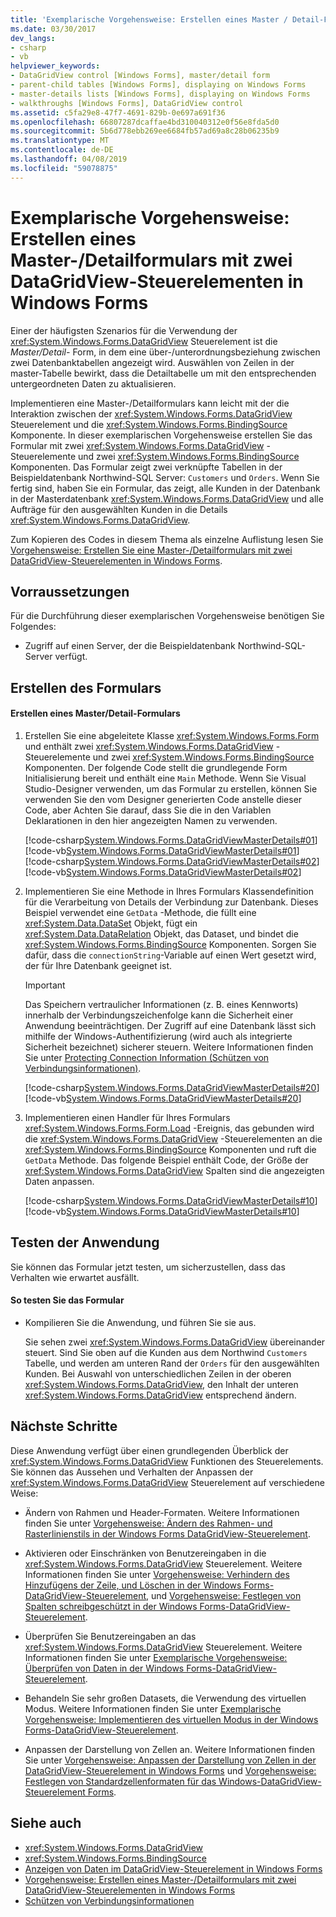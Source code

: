 ```yaml
---
title: 'Exemplarische Vorgehensweise: Erstellen eines Master / Detail-Formulars mit zwei DataGridView-Steuerelementen in Windows Forms'
ms.date: 03/30/2017
dev_langs:
- csharp
- vb
helpviewer_keywords:
- DataGridView control [Windows Forms], master/detail form
- parent-child tables [Windows Forms], displaying on Windows Forms
- master-details lists [Windows Forms], displaying on Windows Forms
- walkthroughs [Windows Forms], DataGridView control
ms.assetid: c5fa29e8-47f7-4691-829b-0e697a691f36
ms.openlocfilehash: 66807287dcaffae4bd310040312e0f56e8fda5d0
ms.sourcegitcommit: 5b6d778ebb269ee6684fb57ad69a8c28b06235b9
ms.translationtype: MT
ms.contentlocale: de-DE
ms.lasthandoff: 04/08/2019
ms.locfileid: "59078875"
---
```

# <a name="walkthrough-creating-a-masterdetail-form-using-two-windows-forms-datagridview-controls"></a>Exemplarische Vorgehensweise: Erstellen eines Master-/Detailformulars mit zwei DataGridView-Steuerelementen in Windows Forms
Einer der häufigsten Szenarios für die Verwendung der <xref:System.Windows.Forms.DataGridView> Steuerelement ist die *Master/Detail-* Form, in dem eine über-/unterordnungsbeziehung zwischen zwei Datenbanktabellen angezeigt wird. Auswählen von Zeilen in der master-Tabelle bewirkt, dass die Detailtabelle um mit den entsprechenden untergeordneten Daten zu aktualisieren.  
  
 Implementieren eine Master-/Detailformulars kann leicht mit der die Interaktion zwischen der <xref:System.Windows.Forms.DataGridView> Steuerelement und die <xref:System.Windows.Forms.BindingSource> Komponente. In dieser exemplarischen Vorgehensweise erstellen Sie das Formular mit zwei <xref:System.Windows.Forms.DataGridView> -Steuerelemente und zwei <xref:System.Windows.Forms.BindingSource> Komponenten. Das Formular zeigt zwei verknüpfte Tabellen in der Beispieldatenbank Northwind-SQL Server: `Customers` und `Orders`. Wenn Sie fertig sind, haben Sie ein Formular, das zeigt, alle Kunden in der Datenbank in der Masterdatenbank <xref:System.Windows.Forms.DataGridView> und alle Aufträge für den ausgewählten Kunden in die Details <xref:System.Windows.Forms.DataGridView>.  
  
 Zum Kopieren des Codes in diesem Thema als einzelne Auflistung lesen Sie [Vorgehensweise: Erstellen Sie eine Master-/Detailformulars mit zwei DataGridView-Steuerelementen in Windows Forms](create-a-master-detail-form-using-two-datagridviews.md).  
  
## <a name="prerequisites"></a>Vorraussetzungen  
 Für die Durchführung dieser exemplarischen Vorgehensweise benötigen Sie Folgendes:  
  
-   Zugriff auf einen Server, der die Beispieldatenbank Northwind-SQL-Server verfügt.  
  
## <a name="creating-the-form"></a>Erstellen des Formulars  
  
#### <a name="to-create-a-masterdetail-form"></a>Erstellen eines Master/Detail-Formulars  
  
1.  Erstellen Sie eine abgeleitete Klasse <xref:System.Windows.Forms.Form> und enthält zwei <xref:System.Windows.Forms.DataGridView> -Steuerelemente und zwei <xref:System.Windows.Forms.BindingSource> Komponenten. Der folgende Code stellt die grundlegende Form Initialisierung bereit und enthält eine `Main` Methode. Wenn Sie Visual Studio-Designer verwenden, um das Formular zu erstellen, können Sie verwenden Sie den vom Designer generierten Code anstelle dieser Code, aber Achten Sie darauf, dass Sie die in den Variablen Deklarationen in den hier angezeigten Namen zu verwenden.  
  
     [!code-csharp[System.Windows.Forms.DataGridViewMasterDetails#01](~/samples/snippets/csharp/VS_Snippets_Winforms/System.Windows.Forms.DataGridViewMasterDetails/CS/masterdetails.cs#01)]
     [!code-vb[System.Windows.Forms.DataGridViewMasterDetails#01](~/samples/snippets/visualbasic/VS_Snippets_Winforms/System.Windows.Forms.DataGridViewMasterDetails/VB/masterdetails.vb#01)]  
    [!code-csharp[System.Windows.Forms.DataGridViewMasterDetails#02](~/samples/snippets/csharp/VS_Snippets_Winforms/System.Windows.Forms.DataGridViewMasterDetails/CS/masterdetails.cs#02)]
    [!code-vb[System.Windows.Forms.DataGridViewMasterDetails#02](~/samples/snippets/visualbasic/VS_Snippets_Winforms/System.Windows.Forms.DataGridViewMasterDetails/VB/masterdetails.vb#02)]  
  
2.  Implementieren Sie eine Methode in Ihres Formulars Klassendefinition für die Verarbeitung von Details der Verbindung zur Datenbank. Dieses Beispiel verwendet eine `GetData` -Methode, die füllt eine <xref:System.Data.DataSet> Objekt, fügt ein <xref:System.Data.DataRelation> Objekt, das Dataset, und bindet die <xref:System.Windows.Forms.BindingSource> Komponenten. Sorgen Sie dafür, dass die `connectionString`-Variable auf einen Wert gesetzt wird, der für Ihre Datenbank geeignet ist.  
  
    > [!IMPORTANT]
    >  Das Speichern vertraulicher Informationen (z. B. eines Kennworts) innerhalb der Verbindungszeichenfolge kann die Sicherheit einer Anwendung beeinträchtigen. Der Zugriff auf eine Datenbank lässt sich mithilfe der Windows-Authentifizierung (wird auch als integrierte Sicherheit bezeichnet) sicherer steuern. Weitere Informationen finden Sie unter [Protecting Connection Information (Schützen von Verbindungsinformationen)](../../data/adonet/protecting-connection-information.md).  
  
     [!code-csharp[System.Windows.Forms.DataGridViewMasterDetails#20](~/samples/snippets/csharp/VS_Snippets_Winforms/System.Windows.Forms.DataGridViewMasterDetails/CS/masterdetails.cs#20)]
     [!code-vb[System.Windows.Forms.DataGridViewMasterDetails#20](~/samples/snippets/visualbasic/VS_Snippets_Winforms/System.Windows.Forms.DataGridViewMasterDetails/VB/masterdetails.vb#20)]  
  
3.  Implementieren einen Handler für Ihres Formulars <xref:System.Windows.Forms.Form.Load> -Ereignis, das gebunden wird die <xref:System.Windows.Forms.DataGridView> -Steuerelementen an die <xref:System.Windows.Forms.BindingSource> Komponenten und ruft die `GetData` Methode. Das folgende Beispiel enthält Code, der Größe der <xref:System.Windows.Forms.DataGridView> Spalten sind die angezeigten Daten anpassen.  
  
     [!code-csharp[System.Windows.Forms.DataGridViewMasterDetails#10](~/samples/snippets/csharp/VS_Snippets_Winforms/System.Windows.Forms.DataGridViewMasterDetails/CS/masterdetails.cs#10)]
     [!code-vb[System.Windows.Forms.DataGridViewMasterDetails#10](~/samples/snippets/visualbasic/VS_Snippets_Winforms/System.Windows.Forms.DataGridViewMasterDetails/VB/masterdetails.vb#10)]  
  
## <a name="testing-the-application"></a>Testen der Anwendung  
 Sie können das Formular jetzt testen, um sicherzustellen, dass das Verhalten wie erwartet ausfällt.  
  
#### <a name="to-test-the-form"></a>So testen Sie das Formular  
  
-   Kompilieren Sie die Anwendung, und führen Sie sie aus.  
  
     Sie sehen zwei <xref:System.Windows.Forms.DataGridView> übereinander steuert. Sind Sie oben auf die Kunden aus dem Northwind `Customers` Tabelle, und werden am unteren Rand der `Orders` für den ausgewählten Kunden. Bei Auswahl von unterschiedlichen Zeilen in der oberen <xref:System.Windows.Forms.DataGridView>, den Inhalt der unteren <xref:System.Windows.Forms.DataGridView> entsprechend ändern.  
  
## <a name="next-steps"></a>Nächste Schritte  
 Diese Anwendung verfügt über einen grundlegenden Überblick der <xref:System.Windows.Forms.DataGridView> Funktionen des Steuerelements. Sie können das Aussehen und Verhalten der Anpassen der <xref:System.Windows.Forms.DataGridView> Steuerelement auf verschiedene Weise:  
  
-   Ändern von Rahmen und Header-Formaten. Weitere Informationen finden Sie unter [Vorgehensweise: Ändern des Rahmen- und Rasterlinienstils in der Windows Forms DataGridView-Steuerelement](change-the-border-and-gridline-styles-in-the-datagrid.md).  
  
-   Aktivieren oder Einschränken von Benutzereingaben in die <xref:System.Windows.Forms.DataGridView> Steuerelement. Weitere Informationen finden Sie unter [Vorgehensweise: Verhindern des Hinzufügens der Zeile, und Löschen in der Windows Forms-DataGridView-Steuerelement](prevent-row-addition-and-deletion-datagridview.md), und [Vorgehensweise: Festlegen von Spalten schreibgeschützt in der Windows Forms-DataGridView-Steuerelement](how-to-make-columns-read-only-in-the-windows-forms-datagridview-control.md).  
  
-   Überprüfen Sie Benutzereingaben an das <xref:System.Windows.Forms.DataGridView> Steuerelement. Weitere Informationen finden Sie unter [Exemplarische Vorgehensweise: Überprüfen von Daten in der Windows Forms-DataGridView-Steuerelement](walkthrough-validating-data-in-the-windows-forms-datagridview-control.md).  
  
-   Behandeln Sie sehr großen Datasets, die Verwendung des virtuellen Modus. Weitere Informationen finden Sie unter [Exemplarische Vorgehensweise: Implementieren des virtuellen Modus in der Windows Forms-DataGridView-Steuerelement](implementing-virtual-mode-wf-datagridview-control.md).  
  
-   Anpassen der Darstellung von Zellen an. Weitere Informationen finden Sie unter [Vorgehensweise: Anpassen der Darstellung von Zellen in der DataGridView-Steuerelement in Windows Forms](customize-the-appearance-of-cells-in-the-datagrid.md) und [Vorgehensweise: Festlegen von Standardzellenformaten für das Windows-DataGridView-Steuerelement Forms](how-to-set-default-cell-styles-for-the-windows-forms-datagridview-control.md).  
  
## <a name="see-also"></a>Siehe auch

- <xref:System.Windows.Forms.DataGridView>
- <xref:System.Windows.Forms.BindingSource>
- [Anzeigen von Daten im DataGridView-Steuerelement in Windows Forms](displaying-data-in-the-windows-forms-datagridview-control.md)
- [Vorgehensweise: Erstellen eines Master-/Detailformulars mit zwei DataGridView-Steuerelementen in Windows Forms](create-a-master-detail-form-using-two-datagridviews.md)
- [Schützen von Verbindungsinformationen](../../data/adonet/protecting-connection-information.md)
